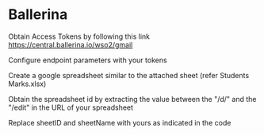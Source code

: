 # Ballerina
Obtain Access Tokens by following this link https://central.ballerina.io/wso2/gmail

Configure endpoint parameters with your tokens

Create a google spreadsheet similar to the attached sheet (refer Students Marks.xlsx)

Obtain the spreadsheet id by extracting the value between the "/d/" and the "/edit" in the URL of your spreadsheet

Replace sheetID and sheetName with yours as indicated in the code
